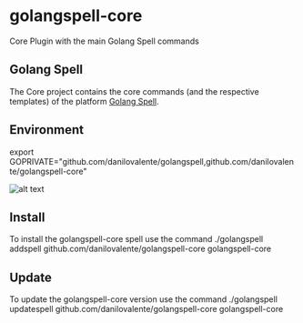 # golangspell-core
Core Plugin with the main Golang Spell commands

## Golang Spell
The Core project contains the core commands (and the respective templates) of the platform [Golang Spell](https://github.com/danilovalente/golangspell).

## Environment
export GOPRIVATE="github.com/danilovalente/golangspell,github.com/danilovalente/golangspell-core"

![alt text](https://golangspell.com/golangspell/blob/master/img/gopher_spell.png?raw=true)

## Install
To install the golangspell-core spell use the command
./golangspell addspell github.com/danilovalente/golangspell-core golangspell-core

## Update
To update the golangspell-core version use the command
./golangspell updatespell github.com/danilovalente/golangspell-core golangspell-core